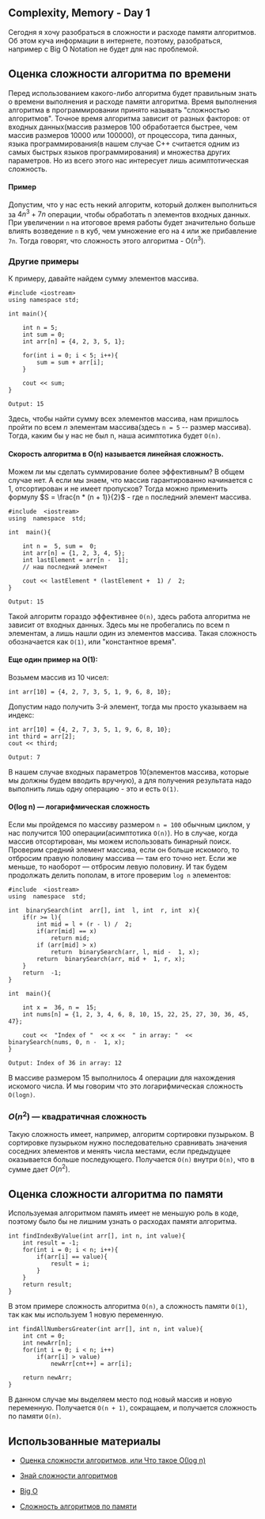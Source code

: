 
## Complexity, Memory - Day 1

Сегодня я хочу разобраться в сложности и расходе памяти алгоритмов. Об этом куча информации в интернете, поэтому, разобраться, например с Big O Notation не будет для нас проблемой.

## Оценка сложности алгоритма по времени

Перед использованием какого-либо алгоритма будет правильным знать о времени выполнения и расходе памяти алгоритма. Время выполнения алгоритма в программировании принято называть "сложностью алгоритмов". Точное время алгоритма зависит от разных факторов: от входных данных(массив размеров 100 обработается быстрее, чем массив размеров 10000 или 100000), от процессора, типа данных, языка программирования(в нашем случае С++ считается одним из самых быстрых языков программирования) и множества других параметров. Но из всего этого нас интересует лишь асимптотическая сложность.

#### Пример

Допустим, что у нас есть некий алгоритм, который должен выполниться за $4n^3 + 7n$ операции, чтобы обработать n элементов входных данных. При увеличении `n` на итоговое время работы будет значительно больше влиять возведение `n` в куб, чем умножение его на `4` или же прибавление `7n`. Тогда говорят, что сложность этого алгоритма - O($n^3$).

### Другие примеры

К примеру, давайте найдем сумму элементов массива.
```
#include <iostream>
using namespace std;

int main(){
	
	int n = 5;
	int sum = 0;
	int arr[n] = {4, 2, 3, 5, 1};

	for(int i = 0; i < 5; i++){
		sum = sum + arr[i];
	}
	
	cout << sum;
}
```
`Output: 15`

Здесь, чтобы найти сумму всех элементов массива, нам пришлось пройти по всем $n$ элементам массива(здесь `n = 5` -- размер массива). Тогда, каким бы у нас не был n, наша асимптотика будет `O(n)`.

#### Скорость алгоритма в O(n) называется линейная сложность.

Можем ли мы сделать суммирование более эффективным? В общем случае нет. А если мы знаем, что массив гарантированно начинается с 1, отсортирован и не имеет пропусков? Тогда можно применить формулу $S = \frac{n * (n + 1)}{2}$ - где `n` последний элемент массива.
```
#include  <iostream>
using  namespace  std;

int  main(){

	int n =  5, sum =  0;
	int arr[n] = {1, 2, 3, 4, 5};
	int lastElement = arr[n -  1];
	// наш последний элемент
	
	cout << lastElement * (lastElement +  1) /  2;
}
```
`Output: 15`

Такой алгоритм гораздо эффективнее `O(n)`, здесь работа алгоритма не зависит от входных данных. Здесь мы не пробегались по всем n элементам, а лишь нашли один из элементов массива. Такая сложность обозначается как `O(1)`, или "константное время".

#### Еще один пример на O(1):

Возьмем массив из 10 чисел:

```
int arr[10] = {4, 2, 7, 3, 5, 1, 9, 6, 8, 10};
```
Допустим надо получить 3-й элемент, тогда мы просто указываем на индекс:
```
int arr[10] = {4, 2, 7, 3, 5, 1, 9, 6, 8, 10};
int third = arr[2];
cout << third;
```
`Output: 7`

В нашем случае входных параметров 10(элементов массива, которые мы должны будем вводить вручную), а для получения результата надо выполнить лишь одну операцию - это и есть `O(1)`.

#### O(log n) — логарифмическая сложность

Если мы пройдемся по массиву размером `n = 100`  обычным циклом, у нас получится 100 операции(асимптотика `O(n)`).  Но в случае, когда массив отсортирован, мы можем использовать бинарный поиск. Проверим средний элемент массива, если он больше искомого, то отбросим правую половину массива — там его точно нет. Если же меньше, то наоборот — отбросим левую половину. И так будем продолжать делить пополам, в итоге проверим `log n` элементов:
```
#include  <iostream>
using  namespace  std;  

int  binarySearch(int  arr[], int  l, int  r, int  x){
	if(r >= l){
		int mid = l + (r - l) /  2;
		if(arr[mid] == x) 
			return mid;
		if (arr[mid] > x)
			return  binarySearch(arr, l, mid -  1, x);
		return  binarySearch(arr, mid +  1, r, x);
	}
	return  -1;
}

int  main(){

	int x =  36, n =  15;
	int nums[n] = {1, 2, 3, 4, 6, 8, 10, 15, 22, 25, 27, 30, 36, 45, 47};

	cout <<  "Index of "  << x <<  " in array: "  <<  binarySearch(nums, 0, n -  1, x);
}
```

`Output: Index of 36 in array: 12`

В массиве размером 15 выполнилось 4 операции для нахождения искомого числа. И мы говорим что это логарифмическая сложность `O(logn)`.

### $O(n^2)$ — квадратичная сложность

Такую сложность имеет, например, алгоритм сортировки пузырьком. В сортировке пузырьком нужно последовательно сравнивать значения соседних элементов и менять числа местами, если предыдущее оказывается больше последующего. Получается `O(n)` внутри `O(n)`, что в сумме дает $O(n^2)$. 

## Оценка сложности алгоритма по памяти

Используемая алгоритмом память имеет не меньшую роль в коде, поэтому было бы не лишним узнать о расходах памяти алгоритма. 


```
int findIndexByValue(int arr[], int n, int value){
	int result = -1; 
	for(int i = 0; i < n; i++){
		if(arr[i] == value){
			result = i; 
		}
	}
	return result; 
}
```
В этом примере сложность алгоритма `O(n)`, а сложность памяти `O(1)`, так как мы используем 1 новую переменную.

```
int findAllNumbersGreater(int arr[], int n, int value){
	int cnt = 0;
	int newArr[n];
	for(int i = 0; i < n; i++)
		if(arr[i] > value)
			newArr[cnt++] = arr[i];
	
	return newArr;
}
```
В данном случае мы выделяем место под новый массив и новую переменную. Получается `O(n + 1)`, сокращаем, и получается сложность по памяти `O(n)`.

## Использованные материалы

- [Оценка сложности алгоритмов, или Что такое О(log n)](https://tproger.ru/articles/computational-complexity-explained/)

- [Знай сложности алгоритмов](https://habr.com/ru/post/188010/)
- [Big O](https://habr.com/ru/post/444594/)
- [Сложность алгоритмов по памяти](https://proselyte.net/algorithms/intro/algorithms-complexity/)
